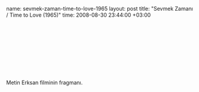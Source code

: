 name: sevmek-zaman-time-to-love-1965
layout: post
title: "Sevmek Zamanı / Time to Love (1965)"
time: 2008-08-30 23:44:00 +03:00

<object><param name="movie" value="http://www.youtube.com/v/iIA-EMbw5CI&hl=en&fs=1"></param><param name="allowFullScreen" value="true"></param><embed src="http://www.youtube.com/v/iIA-EMbw5CI&hl=en&fs=1" type="application/x-shockwave-flash" allowfullscreen="true"></embed></object><br />Metin Erksan filminin fragmanı.
